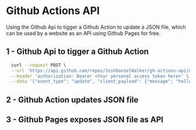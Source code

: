 # Github Actions API

Using the Github Api to tigger a Github Action to update a JSON file, which can be used by a website as an API using Github Pages for free. 


## 1 - Github Api to tigger a Github Action
```sh
  curl --request POST \
  --url 'https://api.github.com/repos/JoshDanielWalker/gh-actions-api/dispatches' \
  --header 'authorization: Bearer <Your personal access token here>' \
  --data '{"event_type": "update", "client_payload": {"message": "hello","debug": "true"}}'
```
## 2 - Github Action updates JSON file

## 3 - Github Pages exposes JSON file as API
